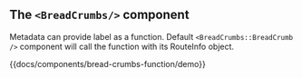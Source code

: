 ## The `<BreadCrumbs/>` component

Metadata can provide label as a function. Default `<BreadCrumbs::BreadCrumb />` component will call the function with
its RouteInfo object.

{{docs/components/bread-crumbs-function/demo}}
